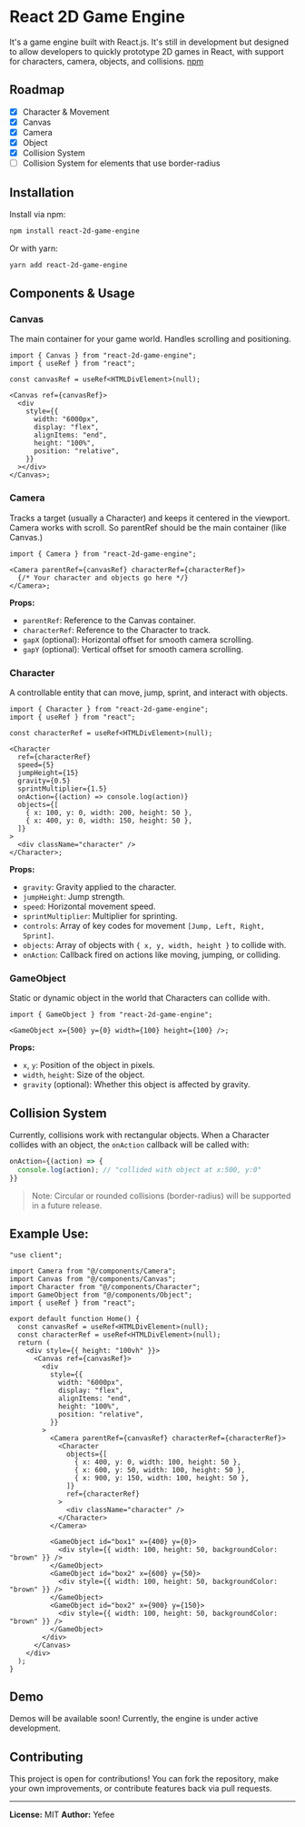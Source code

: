 # React 2D Game Engine

It's a game engine built with React.js. It's still in development but designed to allow developers to quickly prototype 2D games in React, with support for characters, camera, objects, and collisions.
[npm](https://www.npmjs.com/package/react-2d-game-engine)

## Roadmap

- [x] Character & Movement
- [x] Canvas
- [x] Camera
- [x] Object
- [x] Collision System
- [ ] Collision System for elements that use border-radius

## Installation

Install via npm:

```bash
npm install react-2d-game-engine
```

Or with yarn:

```bash
yarn add react-2d-game-engine
```

## Components & Usage

### Canvas

The main container for your game world. Handles scrolling and positioning.

```tsx
import { Canvas } from "react-2d-game-engine";
import { useRef } from "react";

const canvasRef = useRef<HTMLDivElement>(null);

<Canvas ref={canvasRef}>
  <div
    style={{
      width: "6000px",
      display: "flex",
      alignItems: "end",
      height: "100%",
      position: "relative",
    }}
  ></div>
</Canvas>;
```

### Camera

Tracks a target (usually a Character) and keeps it centered in the viewport.
Camera works with scroll. So parentRef should be the main container (like Canvas.)

```tsx
import { Camera } from "react-2d-game-engine";

<Camera parentRef={canvasRef} characterRef={characterRef}>
  {/* Your character and objects go here */}
</Camera>;
```

**Props:**

- `parentRef`: Reference to the Canvas container.
- `characterRef`: Reference to the Character to track.
- `gapX` (optional): Horizontal offset for smooth camera scrolling.
- `gapY` (optional): Vertical offset for smooth camera scrolling.

### Character

A controllable entity that can move, jump, sprint, and interact with objects.

```tsx
import { Character } from "react-2d-game-engine";
import { useRef } from "react";

const characterRef = useRef<HTMLDivElement>(null);

<Character
  ref={characterRef}
  speed={5}
  jumpHeight={15}
  gravity={0.5}
  sprintMultiplier={1.5}
  onAction={(action) => console.log(action)}
  objects={[
    { x: 100, y: 0, width: 200, height: 50 },
    { x: 400, y: 0, width: 150, height: 50 },
  ]}
>
  <div className="character" />
</Character>;
```

**Props:**

- `gravity`: Gravity applied to the character.
- `jumpHeight`: Jump strength.
- `speed`: Horizontal movement speed.
- `sprintMultiplier`: Multiplier for sprinting.
- `controls`: Array of key codes for movement `[Jump, Left, Right, Sprint]`.
- `objects`: Array of objects with `{ x, y, width, height }` to collide with.
- `onAction`: Callback fired on actions like moving, jumping, or colliding.

### GameObject

Static or dynamic object in the world that Characters can collide with.

```tsx
import { GameObject } from "react-2d-game-engine";

<GameObject x={500} y={0} width={100} height={100} />;
```

**Props:**

- `x`, `y`: Position of the object in pixels.
- `width`, `height`: Size of the object.
- `gravity` (optional): Whether this object is affected by gravity.

## Collision System

Currently, collisions work with rectangular objects. When a Character collides with an object, the `onAction` callback will be called with:

```ts
onAction={(action) => {
  console.log(action); // "collided with object at x:500, y:0"
}}
```

> Note: Circular or rounded collisions (border-radius) will be supported in a future release.

## Example Use:

```tsx
"use client";

import Camera from "@/components/Camera";
import Canvas from "@/components/Canvas";
import Character from "@/components/Character";
import GameObject from "@/components/Object";
import { useRef } from "react";

export default function Home() {
  const canvasRef = useRef<HTMLDivElement>(null);
  const characterRef = useRef<HTMLDivElement>(null);
  return (
    <div style={{ height: "100vh" }}>
      <Canvas ref={canvasRef}>
        <div
          style={{
            width: "6000px",
            display: "flex",
            alignItems: "end",
            height: "100%",
            position: "relative",
          }}
        >
          <Camera parentRef={canvasRef} characterRef={characterRef}>
            <Character
              objects={[
                { x: 400, y: 0, width: 100, height: 50 },
                { x: 600, y: 50, width: 100, height: 50 },
                { x: 900, y: 150, width: 100, height: 50 },
              ]}
              ref={characterRef}
            >
              <div className="character" />
            </Character>
          </Camera>

          <GameObject id="box1" x={400} y={0}>
            <div style={{ width: 100, height: 50, backgroundColor: "brown" }} />
          </GameObject>
          <GameObject id="box2" x={600} y={50}>
            <div style={{ width: 100, height: 50, backgroundColor: "brown" }} />
          </GameObject>
          <GameObject id="box2" x={900} y={150}>
            <div style={{ width: 100, height: 50, backgroundColor: "brown" }} />
          </GameObject>
        </div>
      </Canvas>
    </div>
  );
}
```

## Demo

Demos will be available soon! Currently, the engine is under active development.

## Contributing

This project is open for contributions! You can fork the repository, make your own improvements, or contribute features back via pull requests.

---

**License:** MIT
**Author:** Yefee

